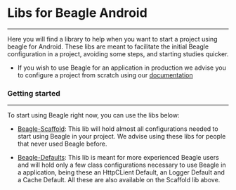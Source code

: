 # Libs for Beagle Android
<hr>

Here you will find a library to help when you want to start a project using beagle for Android.
These libs are meant to facilitate the initial Beagle configuration in a project, avoiding some
steps, and starting studies quicker.

* If you wish to use Beagle for an application in production we advise you to configure a project
 from scratch using our
 [documentation](http://docs-beta.usebeagle.io/home/get-started/creating-a-project-from-scratch/case-android/)

### Getting started
<hr>

To start using Beagle right now, you can use the libs below:
* [Beagle-Scaffold](https://github.com/ZupIT/beagle-helpers/tree/main/android/beagle-scaffold):
This lib will hold almost all configurations needed to start using Beagle in your project.
We advise using these libs for people that never used Beagle before.

* [Beagle-Defaults](https://github.com/ZupIT/beagle-helpers/tree/main/android/beagle-defaults):
This lib is meant for more experienced Beagle users and will hold only a few class configurations
necessary to use Beagle in a application, being these an HttpCLient Default, an Logger Default
and a Cache Default. All these are also available on the Scaffold lib above.




